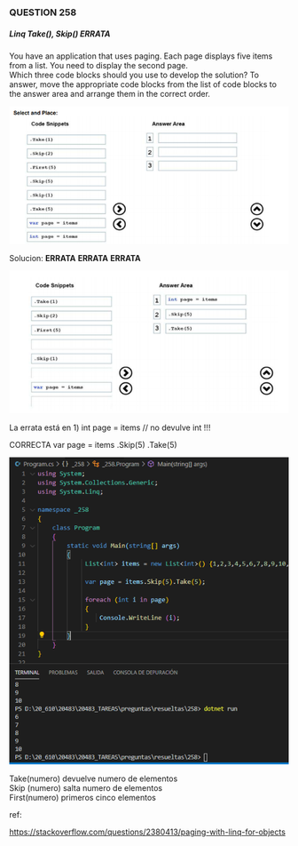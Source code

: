 ### QUESTION 258

##### Linq Take(), Skip()  __ERRATA__


You have an application that uses paging. Each page displays five items from a list.
You need to display the second page.  
Which three code blocks should you use to develop the solution? To answer, move the appropriate code blocks
from the list of code blocks to the answer area and arrange them in the correct order.  

![c1](c1.PNG)


Solucion:  __ERRATA__ __ERRATA__ __ERRATA__

![c2](c2.PNG)

La errata está en 1) int page = items    // no devulve int !!! 

CORRECTA
 var page = items
    .Skip(5)
    .Take(5)

![c3](c3.PNG)


Take(numero)   devuelve numero de elementos  
Skip (numero)  salta numero de elementos  
First(numero)  primeros cinco elementos  




ref:

https://stackoverflow.com/questions/2380413/paging-with-linq-for-objects